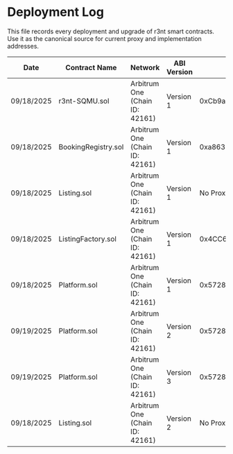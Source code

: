 # Deployment Log

This file records every deployment and upgrade of r3nt smart contracts. Use it as the canonical source for current proxy and implementation addresses.

| Date | Contract Name | Network | ABI Version | Proxy Address | Implementation Address | URLs |
| ---- | ----------------- | --------------- | ----------- | ---------------------- | ---------------------- | ---- |
| 09/18/2025 | r3nt-SQMU.sol | Arbitrum One (Chain ID: 42161) | Version 1 | 0xCb9aBFeF8d3c63848C0676a2B8F9d4FAf96B396B | 0x51A9d1c3D7b784e1c8297B4F6F56B62ec9dd2946 | https://arbiscan.io/address/0xCb9aBFeF8d3c63848C0676a2B8F9d4FAf96B396B , https://arbiscan.io/address/0x51A9d1c3D7b784e1c8297B4F6F56B62ec9dd2946 |
| 09/18/2025 | BookingRegistry.sol | Arbitrum One (Chain ID: 42161) | Version 1 | 0xa863B419d947e77888C25329011fDEF1d355d24D | 0x44823c17EA760F87452D050E4520c04671d3455f | https://arbiscan.io/address/0xa863B419d947e77888C25329011fDEF1d355d24D , https://arbiscan.io/address/0x44823c17EA760F87452D050E4520c04671d3455f |
| 09/18/2025 | Listing.sol | Arbitrum One (Chain ID: 42161) | Version 1 | No Proxy | 0xa9Bb7d69f672C7e4644f398e9235fAf714F8CA2B | https://arbiscan.io/address/0xa9Bb7d69f672C7e4644f398e9235fAf714F8CA2B |
| 09/18/2025 | ListingFactory.sol | Arbitrum One (Chain ID: 42161) | Version 1 | 0x4CC6c3B30DAf5473919a943B67B83a23B87bAe87 | 0x5526A69Aa06ec0e0C2Ce1A02EbD65b3832112519 | https://arbiscan.io/address/0x4CC6c3B30DAf5473919a943B67B83a23B87bAe87 , https://arbiscan.io/address/0x5526A69Aa06ec0e0C2Ce1A02EbD65b3832112519 |
| 09/18/2025 | Platform.sol | Arbitrum One (Chain ID: 42161) | Version 1 | 0x572891eB77CFe11bB61e970a64604fED524d7792 | 0x285eC08dC66E5e6CCc0Fbe3D614039A5157ef0B8 | https://arbiscan.io/address/0x572891eB77CFe11bB61e970a64604fED524d7792 , https://arbiscan.io/address/0x285eC08dC66E5e6CCc0Fbe3D614039A5157ef0B8 |
| 09/19/2025 | Platform.sol | Arbitrum One (Chain ID: 42161) | Version 2 | 0x572891eB77CFe11bB61e970a64604fED524d7792 | 0x3a19b0e56bBb8113B577e06f80ea0f208B748d2D | https://arbiscan.io/address/0x572891eB77CFe11bB61e970a64604fED524d7792 , https://arbiscan.io/address/0x3a19b0e56bBb8113B577e06f80ea0f208B748d2D |
| 09/19/2025 | Platform.sol | Arbitrum One (Chain ID: 42161) | Version 3 | 0x572891eB77CFe11bB61e970a64604fED524d7792 | 0xb32173d12CB4c8C250356f2e750081de31A473cb | https://arbiscan.io/address/0x572891eB77CFe11bB61e970a64604fED524d7792 , https://arbiscan.io/address/0xb32173d12CB4c8C250356f2e750081de31A473cb |
| 09/18/2025 | Listing.sol | Arbitrum One (Chain ID: 42161) | Version 2 | No Proxy | 0x57EE97EBe9d88E8A53019BBCD6E92af9d83bbd85 | https://arbiscan.io/address/0x57EE97EBe9d88E8A53019BBCD6E92af9d83bbd85 |
